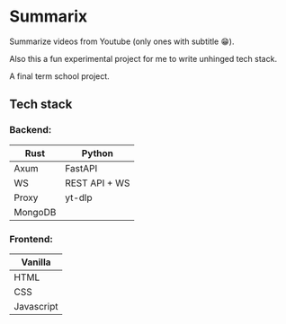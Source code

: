 # Summarix

Summarize videos from Youtube (only ones with subtitle 😁).

Also this a fun experimental project for me to write unhinged tech stack.

A final term school project.

## Tech stack

### Backend:

| Rust    | Python        |
| ------- | ------------- |
| Axum    | FastAPI       |
| WS      | REST API + WS |
| Proxy   | yt-dlp        |
| MongoDB |

### Frontend:

| Vanilla    |
| ---------- |
| HTML       |
| CSS        |
| Javascript |
